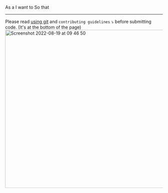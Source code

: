 As a 
I want to
So that

---
<!-- Please fill in your description above the --- -->
<!-- Protip, use a descriptive way such as https://cucumber.io/docs/gherkin/reference/ -->
Please read [using git](https://github.com/unacast/.github/blob/main/USING_GIT.md) and `contributing guidelines` ⤵️ before submitting code. (It's at the bottom of the page)
<img width="506" alt="Screenshot 2022-08-19 at 09 46 50" src="https://user-images.githubusercontent.com/4453/185570224-76924708-8f95-4409-8ebb-f373d0dfaa5f.png">
